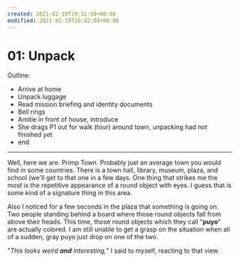 ```yaml
---
created: 2021-02-19T19:31:50+08:00
modified: 2021-02-19T20:42:08+08:00
---
```


# 01: Unpack

Outline:

* Arrive at home
* Unpack luggage
* Read mission briefing and identity documents
* Bell rings
* Amitie in front of house, introduce
* She drags P1 out for walk (tour) around town, unpacking had not finished yet
* end

---

Well, here we are. Primp Town. Probably just an average town you would find in some countries. There is a town hall, library, museum, plaza, and school (we'll get to that one in a few days. One thing that strikes me the most is the repetitive appearance of a round object with eyes. I guess that is some kind of a signature thing in this area.

Also I noticed for a few seconds in the plaza that something is going on. Two people standing behind a board where those round objects fall from above their heads. This time, those round objects which they call "**puyo**" are actually colored. I am still unable to get a grasp on the situation when all of a sudden, gray puyo just drop on one of the two.

"_This looks weird **and** interesting,_" I said to myself, reacting to that view.